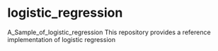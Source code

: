 # logistic_regression
A_Sample_of_logistic_regression
This repository provides a reference implementation of logistic regression

